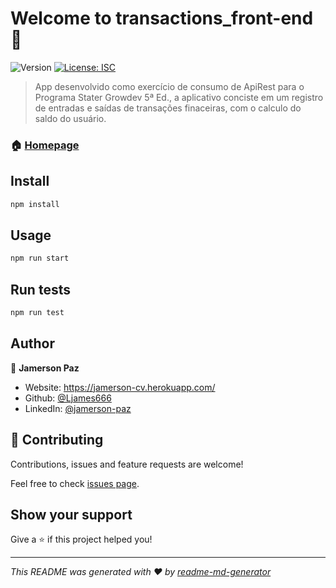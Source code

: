 # Welcome to transactions_front-end 👋
![Version](https://img.shields.io/badge/version-1.0.0-blue.svg?cacheSeconds=2592000)
[![License: ISC](https://img.shields.io/badge/License-ISC-yellow.svg)](#)

> App desenvolvido como exercício de consumo de ApiRest para o Programa Stater Growdev 5ª Ed., a aplicativo conciste em um registro de entradas e saídas de transações finaceiras, com o calculo do saldo do usuário.

### 🏠 [Homepage](https://growbank-transactions-app.herokuapp.com/)

## Install

```sh
npm install
```

## Usage

```sh
npm run start
```

## Run tests

```sh
npm run test
```

## Author

👤 **Jamerson Paz**

* Website: https://jamerson-cv.herokuapp.com/
* Github: [@Ljames666](https://github.com/Ljames666)
* LinkedIn: [@jamerson-paz](https://linkedin.com/in/jamerson-paz)

## 🤝 Contributing

Contributions, issues and feature requests are welcome!

Feel free to check [issues page](https://github.com/Ljames666/transactions_Front-End/issues). 

## Show your support

Give a ⭐️ if this project helped you!


***
_This README was generated with ❤️ by [readme-md-generator](https://github.com/kefranabg/readme-md-generator)_